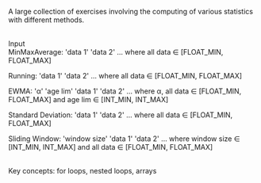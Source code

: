 A large collection of exercises involving the computing of various statistics with different methods.  
<br />

Input    
MinMaxAverage: 'data 1' 'data 2' ... where all data ∈ [FLOAT_MIN, FLOAT_MAX]

Running: 'data 1' 'data 2' ... where all data ∈ [FLOAT_MIN, FLOAT_MAX]

EWMA: 'α' 'age lim' 'data 1' 'data 2' ... where α, all data ∈ [FLOAT_MIN, FLOAT_MAX] and age lim ∈ [INT_MIN, INT_MAX]

Standard Deviation: 'data 1' 'data 2' ... where all data ∈ [FLOAT_MIN, FLOAT_MAX]

Sliding Window: 'window size' 'data 1' 'data 2' ... where window size ∈ [INT_MIN, INT_MAX] and all data ∈ [FLOAT_MIN, FLOAT_MAX]

<br />
Key concepts: for loops, nested loops, arrays
